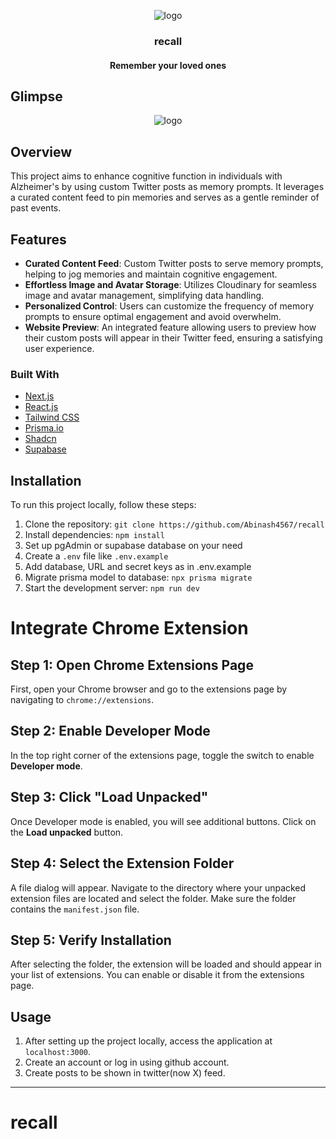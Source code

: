 <p align='center'> 
  <img src="https://github.com/Abinash4567/recall/assets/98229006/e50a59f4-a85b-48d1-9d61-75d1f9f1509f" alt="logo">
  <h3 align="center">recall</h3>
  <h4 align="center">Remember your loved ones</h3>
</p>


<!-- ABOUT THE PROJECT -->
## Glimpse
<p align='center'> <img src="https://github.com/Abinash4567/recall/assets/98229006/1bc4c603-e097-4d54-afb8-57b4345ba7f8" alt="logo"></p>

## Overview
This project aims to enhance cognitive function in individuals with Alzheimer's by using custom Twitter posts as memory prompts. It leverages a curated content feed to pin memories and serves as a gentle reminder of past events.

## Features
- **Curated Content Feed**: Custom Twitter posts to serve memory prompts, helping to jog memories and maintain cognitive engagement.
- **Effortless Image and Avatar Storage**: Utilizes Cloudinary for seamless image and avatar management, simplifying data handling.
- **Personalized Control**: Users can customize the frequency of memory prompts to ensure optimal engagement and avoid overwhelm.
- **Website Preview**: An integrated feature allowing users to preview how their custom posts will appear in their Twitter feed, ensuring a satisfying user experience.

### Built With

- [Next.js](https://nextjs.org/?ref=cal.com)
- [React.js](https://reactjs.org/?ref=cal.com)
- [Tailwind CSS](https://tailwindcss.com/?ref=cal.com)
- [Prisma.io](https://prisma.io/?ref=cal.com)
- [Shadcn](https://ui.shadcn.com)
- [Supabase](https://supabase.com/)

## Installation

To run this project locally, follow these steps:

1. Clone the repository: `git clone https://github.com/Abinash4567/recall`
2. Install dependencies: `npm install`
4. Set up pgAdmin or supabase database on your need
5. Create a `.env` file like `.env.example`
6. Add database, URL and secret keys as in .env.example
7. Migrate prisma model to database: `npx prisma migrate`
9. Start the development server: `npm run dev`

# Integrate Chrome Extension

## Step 1: Open Chrome Extensions Page

First, open your Chrome browser and go to the extensions page by navigating to `chrome://extensions`.

## Step 2: Enable Developer Mode

In the top right corner of the extensions page, toggle the switch to enable **Developer mode**.

## Step 3: Click "Load Unpacked"

Once Developer mode is enabled, you will see additional buttons. Click on the **Load unpacked** button.

## Step 4: Select the Extension Folder

A file dialog will appear. Navigate to the directory where your unpacked extension files are located and select the folder. Make sure the folder contains the `manifest.json` file.

## Step 5: Verify Installation

After selecting the folder, the extension will be loaded and should appear in your list of extensions. You can enable or disable it from the extensions page.


## Usage

1. After setting up the project locally, access the application at `localhost:3000`.
2. Create an account or log in using github account.
3. Create posts to be shown in twitter(now X) feed.

___
# recall
